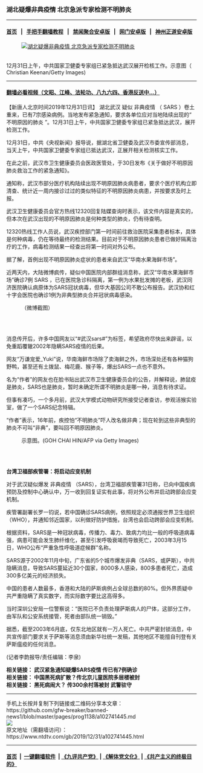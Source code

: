 ### 湖北疑爆非典疫情 北京急派专家检测不明肺炎
------------------------

#### [首页](https://github.com/gfw-breaker/banned-news1/blob/master/README.md) &nbsp;&nbsp;|&nbsp;&nbsp; [手把手翻墙教程](https://github.com/gfw-breaker/guides/wiki) &nbsp;&nbsp;|&nbsp;&nbsp; [禁闻聚合安卓版](https://github.com/gfw-breaker/bn-android) &nbsp;&nbsp;|&nbsp;&nbsp; [网门安卓版](https://github.com/oGate2/oGate) &nbsp;&nbsp;|&nbsp;&nbsp; [神州正道安卓版](https://github.com/SzzdOgate/update) 



<div><div class="featured_image">
 <a href="https://i.ntdtv.com/assets/uploads/2019/12/GettyImages-1905916.jpg" target="_blank">
  <figure>
   <img alt="湖北疑爆非典疫情 北京急派专家检测不明肺炎" src="https://i.ntdtv.com/assets/uploads/2019/12/GettyImages-1905916-800x450.jpg"/>
  </figure><br/>
 </a>
 <span class="caption">
  12月31日上午，中共国家卫健委专家组已紧急抵达武汉展开检核工作。示意图（ Christian Keenan/Getty Images)
 </span>
</div>
</div><hr/>

#### [翻墙必看视频（文昭、江峰、法轮功、八九六四、香港反送中...）](http://167.172.214.107/home.html)

<div><div class="post_content" itemprop="articleBody">
 <p>
  【新唐人北京时间2019年12月31日讯】
  <ok href="https://www.ntdtv.com/gb/湖北武汉.htm">
   湖北武汉
  </ok>
  疑似
  <ok href="https://www.ntdtv.com/gb/非典疫情.htm">
   非典疫情
  </ok>
  （
  <ok href="https://www.ntdtv.com/gb/sars.htm">
   SARS
  </ok>
  ）卷土重来，已有7宗感染病例。当地发布紧急通知，要求各单位应对当地陆续出现的“
  <ok href="https://www.ntdtv.com/gb/不明原因的肺炎.htm">
   不明原因的肺炎
  </ok>
  ”。12月31日上午，中共国家卫健委专家组已紧急抵达武汉，展开检测工作。
 </p>
 <p>
  12月31日，中共《央视新闻》报导说，据湖北省卫健委及武汉市委宣传部消息，当天上午，中共国家卫健委专家组已抵达武汉，正展开相关检测核实工作。
 </p>
 <p>
  在此之前，武汉市卫生健康委员会医政医管处，于30日发布《关于做好不明原因肺炎救治工作的紧急通知》。
 </p>
 <p>
  通知称，武汉市部分医疗机构陆续出现不明原因肺炎病患者，要求个医疗机构立即清查、统计近一周内接诊过过的类似特征的不明原因肺炎病患，并按要求及时上报。
 </p>
 <p>
  武汉卫生健康委员会官方热线12320回复陆媒查询时表示，该文件内容是真实的，但本次在武汉出现的不明原因肺炎是何种类型的肺炎，仍有待查明。
 </p>
 <p>
  12320热线工作人员说，武汉疾控部门第一时间前往救治医院采集患者标本，具体是何种病毒，仍在等待最终的检测结果。目前对于不明原因肺炎患者已做好隔离治疗的工作，病毒检测结果一经查出将第一时间对外公布。
 </p>
 <p>
  据了解，首例出现不明原因肺炎症状的患者来自武汉“华南水果海鲜市场”。
 </p>
 <p>
  近两天内，大陆微博疯传，疑似中国医院内部群组消息称，武汉“华南水果海鲜市场”确诊7例
  <ok href="https://www.ntdtv.com/gb/sars.htm">
   SARS
  </ok>
  ，已在医院急诊科隔离，第一例为水果批发摊的老板，武汉同济医院确认病原体为SARS冠状病毒，但华大基因公司不敢公布报告。武汉协和红十字会医院也确诊1例为非典型肺炎合并冠状病毒感染。
 </p>
 <figure class="wp-caption alignnone" id="attachment_102741297" style="width: 471px">
  <ok href="https://i.ntdtv.com/assets/uploads/2019/12/81206206_972826239765698_8594743525147410432_o.jpg">
   <img alt="" class="size-full wp-image-102741297" src="https://i.ntdtv.com/assets/uploads/2019/12/81206206_972826239765698_8594743525147410432_o.jpg"/>
  </ok>
  <br/><figcaption class="wp-caption-text">
   （微博截图）
  </figcaption><br/>
 </figure><br/>
 <p>
  消息传开后，许多中国网友以“#武汉sars#”为标签，希望政府尽快出来辟谣，以免重蹈覆辙2002年隐瞒SARS疫情的后果。
 </p>
 <p>
  网友“万谦宠爱_Yuki”说，华南海鲜市场除了卖海鲜之外，市场深处还有各种猫狗野鸭，甚至还有土拨鼠、梅花鹿、猴子等，爆出SARS一点也不意外。
 </p>
 <p>
  名为“作者”的网友也在脸书贴出武汉市卫生健康委员会的公告，并解释说，肺鼠疫是肺炎，SARS也是肺炎，暂时未确定所谓不明肺炎是哪一种，消息有待求证。
 </p>
 <p>
  但事有凑巧，一个多月前，武汉大学模式动物研究所接受记者查访，参观活猴实验室，做了一个SARS纪念特辑。
 </p>
 <p>
  “作者”表示，16年前，疾控怕“不明肺炎”吓人改名做非典；现在轮到这些非典型的肺炎不可叫“非典”，要叫回不明原因肺炎。
 </p>
 <figure class="wp-caption alignnone" id="attachment_102741471" style="width: 600px">
  <ok href="https://i.ntdtv.com/assets/uploads/2019/12/GettyImages-1158932147.jpg">
   <img alt="" class="size-medium wp-image-102741471" src="https://i.ntdtv.com/assets/uploads/2019/12/GettyImages-1158932147-600x338.jpg"/>
  </ok>
  <br/><figcaption class="wp-caption-text">
   示意图。(GOH CHAI HIN/AFP via Getty Images)
  </figcaption><br/>
 </figure><br/>
 <p>
  <strong>
   台湾卫福部疾管署：将启动应变机制
  </strong>
 </p>
 <p>
  对于武汉疑似爆发
  <ok href="https://www.ntdtv.com/gb/非典疫情.htm">
   非典疫情
  </ok>
  （SARS），台湾卫福部疾管署31日称，已向中国疾病预防及控制中心确认中，万一收到回复证实有此事，将对外公布并启动跨部会应变机制。
 </p>
 <p>
  疾管署副署长罗一钧说，若中国确诊SARS病例，依照规定必须通报世界卫生组织（WHO），并通知邻近国家，以利做好防护措施，台湾也会启动跨部会应变机制。
 </p>
 <p>
  根据资料，SARS是一种冠狀病毒，传播力、毒力、致病力均比一般的呼吸道病毒强，病患可能会发生肺纤维化，甚至引发呼吸衰竭而导致死亡，2003年3月15日，WHO公布“严重急性呼吸道症候群”名称。
 </p>
 <p>
  SARS源于2002年11月中旬，广东省的5个城市爆发非典（SARS，或萨斯），中共隐瞒消息，导致SARS蔓延近30个国家，8000多人感染，800多患者死亡，造成300多亿美元的经济损失。
 </p>
 <p>
  中国的患者人数最多，香港和大陆的萨斯病例占全球总数的80%。但外界质疑中共严重隐瞒了真实数字，而实际数字要比这高得多。
 </p>
 <p>
  当时深圳公安局一位警察说：“医院已不负责处理萨斯病人的尸体，这部分工作，由军队和公安系统接管，死者由部队统一销毁。”
 </p>
 <p>
  据悉，截至2003年6月底，仅东北地区就有一万人死亡。中共严密封锁消息，中共宣传部门要求关于萨斯等消息须由新华社统一发稿，其他地区不能擅自刊登有关萨斯瘟疫的任何消息。
 </p>
 <p>
  (记者李韵报导/责任编辑：李泉)
 </p>
 <p>
  <strong>
   相关链接：
   <ok href="https://www.ntdtv.com/gb/2019/12/31/a102741293.html" rel="noopener" target="_blank">
    武汉紧急通知疑爆SARS疫情 传已有7例确诊
   </ok>
  </strong>
  <br/>
  <strong>
   相关链接：
   <ok href="https://www.ntdtv.com/gb/2019/11/15/a102707435.html" rel="noopener" target="_blank">
    中国黑死病扩散？传北京儿童医院多层楼被封
   </ok>
  </strong>
  <br/>
  <strong>
   相关链接：
   <ok href="https://www.ntdtv.com/gb/2019/11/24/a102714587.html" rel="noopener" target="_blank">
    黑死病闹大？ 传300余村落被封 武警驻守
   </ok>
  </strong>
 </p>
 <div class="single_ad">
 </div>
</div>
</div>
<hr/>
手机上长按并复制下列链接或二维码分享本文章：<br/>
https://github.com/gfw-breaker/banned-news1/blob/master/pages/prog1138/a102741445.md <br/>
<a href='https://github.com/gfw-breaker/banned-news1/blob/master/pages/prog1138/a102741445.md'><img src='https://github.com/gfw-breaker/banned-news1/blob/master/pages/prog1138/a102741445.md.png'/></a> <br/>
原文地址（需翻墙访问）：https://www.ntdtv.com/gb/2019/12/31/a102741445.html


------------------------
#### [首页](https://github.com/gfw-breaker/banned-news1/blob/master/README.md) &nbsp;|&nbsp; [一键翻墙软件](https://github.com/gfw-breaker/nogfw/blob/master/README.md) &nbsp;| [《九评共产党》](https://github.com/gfw-breaker/9ping.md/blob/master/README.md#九评之一评共产党是什么) | [《解体党文化》](https://github.com/gfw-breaker/jtdwh.md/blob/master/README.md) | [《共产主义的终极目的》](https://github.com/gfw-breaker/gczydzjmd.md/blob/master/README.md)


<img src='http://gfw-breaker.win/banned-news/pages/prog1138/a102741445.md' width='0px' height='0px'/>